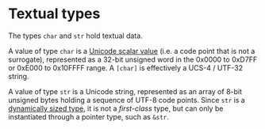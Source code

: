 # Textual types

The types `char` and `str` hold textual data.

A value of type `char` is a [Unicode scalar value] (i.e. a code point that
is not a surrogate), represented as a 32-bit unsigned word in the 0x0000 to
0xD7FF or 0xE000 to 0x10FFFF range. A `[char]` is effectively a UCS-4 / UTF-32
string.

A value of type `str` is a Unicode string, represented as an array of 8-bit
unsigned bytes holding a sequence of UTF-8 code points. Since `str` is a
[dynamically sized type], it is not a _first-class_ type, but can only be
instantiated through a pointer type, such as `&str`.

[Unicode scalar value]: http://www.unicode.org/glossary/#unicode_scalar_value
[dynamically sized type]: ../dynamically-sized-types.md
